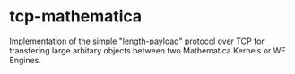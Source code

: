 # tcp-mathematica
Implementation of the simple "length-payload" protocol over TCP for transfering large arbitary objects between two Mathematica Kernels or WF Engines. 
